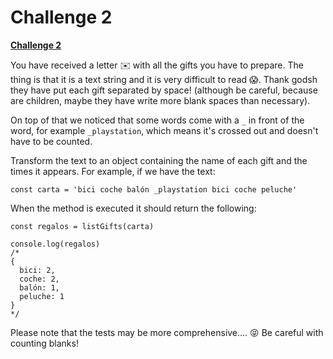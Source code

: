 # Challenge 2

 **[Challenge 2](https://adventjs.dev/challenges/02)** 
 

You have received a letter ✉️ with all the gifts you have to prepare. The thing is that it is a text string and it is very difficult to read 😱. Thank godsh they have put each gift separated by space! (although be careful, because are children, maybe they have write more blank spaces than necessary).

On top of that we noticed that some words come with a `_` in front of the word, for example `_playstation`, which means it's crossed out and doesn't have to be counted.

Transform the text to an object containing the name of each gift and the times it appears. For example, if we have the text:

```
const carta = 'bici coche balón _playstation bici coche peluche'
```

When the method is executed it should return the following:

```
const regalos = listGifts(carta)

console.log(regalos)
/*
{
  bici: 2,
  coche: 2,
  balón: 1,
  peluche: 1
}
*/
```

Please note that the tests may be more comprehensive.... 😝 Be careful with counting blanks!